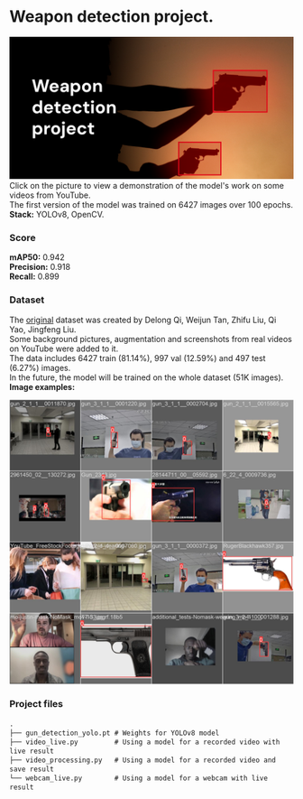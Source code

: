 # Weapon detection project.
[![Clickable](rep_images/preview_v2.png)](https://youtu.be/bor4XYdBg1k)
Click on the picture to view a demonstration of the model's work on some videos from YouTube.\
The first version of the model was trained on 6427 images over 100 epochs.\
**Stack:** YOLOv8, OpenCV. 
### Score
**mAP50:** 0.942\
**Precision:** 0.918\
**Recall:** 0.899
### Dataset
The [original](https://arxiv.org/abs/2105.01058) dataset was created by Delong Qi, Weijun Tan, Zhifu Liu, Qi Yao, Jingfeng Liu.\
Some background pictures, augmentation and screenshots from real videos on YouTube were added to it.\
The data includes 6427 train (81.14%), 997 val (12.59%) and 497 test (6.27%) images.\
In the future, the model will be trained on the whole dataset (51K images).\
**Image examples:**
<p align="center">
<img src="rep_images/train_batch36181.jpg"></p>

### Project files
```
.
├── gun_detection_yolo.pt # Weights for YOLOv8 model
├── video_live.py         # Using a model for a recorded video with live result
├── video_processing.py   # Using a model for a recorded video and save result
└── webcam_live.py        # Using a model for a webcam with live result
```
